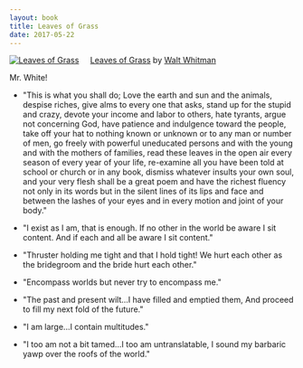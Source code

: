 ```yaml
---
layout: book
title: Leaves of Grass
date: 2017-05-22
---
```

<a href="https://www.goodreads.com/book/show/27494.Leaves_of_Grass" style="float: left; padding-right: 20px"><img border="0" alt="Leaves of Grass" src="https://images.gr-assets.com/books/1418012204m/27494.jpg" /></a><a href="https://www.goodreads.com/book/show/27494.Leaves_of_Grass">Leaves of Grass</a> by <a href="https://www.goodreads.com/author/show/1438.Walt_Whitman">Walt Whitman</a><br/>

Mr. White!

* "This is what you shall do; Love the earth and sun and the animals, despise riches, give alms to every one that asks, stand up for the stupid and crazy, devote your income and labor to others, hate tyrants, argue not concerning God, have patience and indulgence toward the people, take off your hat to nothing known or unknown or to any man or number of men, go freely with powerful uneducated persons and with the young and with the mothers of families, read these leaves in the open air every season of every year of your life, re-examine all you have been told at school or church or in any book, dismiss whatever insults your own soul, and your very flesh shall be a great poem and have the richest fluency not only in its words but in the silent lines of its lips and face and between the lashes of your eyes and in every motion and joint of your body."

* "I exist as I am, that is enough. If no other in the world be aware I sit content. And if each and all be aware I sit content."

* "Thruster holding me tight and that I hold tight! We hurt each other as the bridegroom and the bride hurt each other."

* "Encompass worlds but never try to encompass me."

* "The past and present wilt...I have filled and emptied them, And proceed to fill my next fold of the future."

* "I am large...I contain multitudes."

* "I too am not a bit tamed...I too am untranslatable, I sound my barbaric yawp over the roofs of the world."